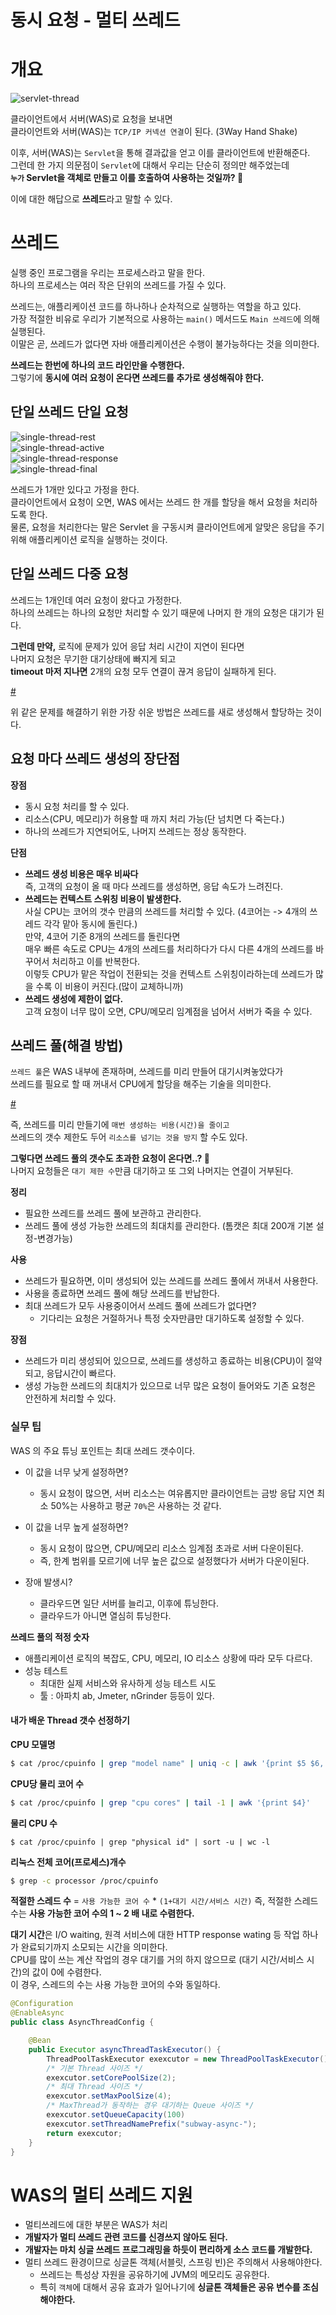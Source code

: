 동시 요청 - 멀티 쓰레드  
=========================   

# 개요 
    
![servlet-thread](https://user-images.githubusercontent.com/50267433/126514569-41fed000-e08f-4d25-8b93-0049a603d48b.PNG)      
      
클라이언트에서 서버(WAS)로 요청을 보내면  
클라이언트와 서버(WAS)는 `TCP/IP 커넥션 연결`이 된다. (3Way Hand Shake)      
     
이후, 서버(WAS)는 `Servlet`을 통해 결과값을 얻고 이를 클라이언트에 반환해준다.        
그런데 한 가지 의문점이 `Servlet`에 대해서 우리는 단순히 정의만 해주었는데      
**`누가` Servlet을 객체로 만들고 이를 호출하여 사용하는 것일까? 🤔**     

이에 대한 해답으로 **쓰레드**라고 말할 수 있다.  
     
# 쓰레드        
실행 중인 프로그램을 우리는 프로세스라고 말을 한다.              
하나의 프로세스는 여러 작은 단위의 쓰레드를 가질 수 있다.            
      
쓰레드는, 애플리케이션 코드를 하나하나 순차적으로 실행하는 역할을 하고 있다.       
가장 적절한 비유로 우리가 기본적으로 사용하는 `main()` 메서드도 `Main 쓰레드`에 의해 실행된다.         
이말은 곧, 쓰레드가 없다면 자바 애플리케이션은 수행이 불가능하다는 것을 의미한다.     
     
**쓰레드는 한번에 하나의 코드 라인만을 수행한다.**      
그렇기에 **동시에 여러 요청이 온다면 쓰레드를 추가로 생성해줘야 한다.**        

## 단일 쓰레드 단일 요청
     
![single-thread-rest](https://user-images.githubusercontent.com/50267433/126514674-5e45fabe-5b2c-4908-808a-10bf8ad8f4ed.PNG)  
![single-thread-active](https://user-images.githubusercontent.com/50267433/126514702-3ae30c74-e4f3-4bc3-a6cd-3e12f153bde9.PNG)   
![single-thread-response](https://user-images.githubusercontent.com/50267433/126514717-fb3048cd-d2aa-4d57-8e08-c742870014ba.PNG)  
![single-thread-final](https://user-images.githubusercontent.com/50267433/126514726-65a68f70-7e5f-4a38-942e-5e7a6426efca.PNG)   
       
쓰레드가 1개만 있다고 가정을 한다.     
클라이언트에서 요청이 오면, WAS 에서는 쓰레드 한 개를 할당을 해서 요청을 처리하도록 한다.    
물론, 요청을 처리한다는 말은 Servlet 을 구동시켜 클라이언트에게 알맞은 응답을 주기 위해 애플리케이션 로직을 실행하는 것이다.     
  
## 단일 쓰레드 다중 요청  
  


  
쓰레드는 1개인데 여러 요청이 왔다고 가정한다.        
하나의 쓰레드는 하나의 요청만 처리할 수 있기 때문에 나머지 한 개의 요청은 대기가 된다.       
        
**그런데 만약,** 로직에 문제가 있어 응답 처리 시간이 지연이 된다면        
나머지 요청은 무기한 대기상태에 빠지게 되고    
**timeout 마저 지나면** 2개의 요청 모두 연결이 끊겨 응답이 실패하게 된다.         

[#](#)  
  
위 같은 문제를 해결하기 위한 가장 쉬운 방법은 쓰레드를 새로 생성해서 할당하는 것이다.      

## 요청 마다 쓰레드 생성의 장단점  
**장점**   
* 동시 요청 처리를 할 수 있다.    
* 리소스(CPU, 메모리)가 허용할 때 까지 처리 가능(단 넘치면 다 죽는다.)       
* 하나의 쓰레드가 지연되어도, 나머지 쓰레드는 정상 동작한다.     
  
**단점**       
* **쓰레드 생성 비용은 매우 비싸다**      
  즉, 고객의 요청이 올 때 마다 쓰레드를 생성하면, 응답 속도가 느려진다.    
* **쓰레드는 컨텍스트 스위칭 비용이 발생한다.**      
  사실 CPU는 코어의 갯수 만큼의 쓰레드를 처리할 수 있다. (4코어는 -> 4개의 쓰레드 각각 맡아 동시에 돌린다.)      
  만약, 4코어 기준 8개의 쓰레드를 돌린다면      
  매우 빠른 속도로 CPU는 4개의 쓰레드를 처리하다가 다시 다른 4개의 쓰레드를 바꾸어서 처리하고 이를 반복한다.        
  이렇듯 CPU가 맡은 작업이 전환되는 것을 컨텍스트 스위칭이라하는데 쓰레드가 많을 수록 이 비용이 커진다.(많이 교체하니까)        
* **쓰레드 생성에 제한이 없다.**    
  고객 요청이 너무 많이 오면, CPU/메모리 임계점을 넘어서 서버가 죽을 수 있다.    

## 쓰레드 풀(해결 방법)   
`쓰레드 풀`은 WAS 내부에 존재하며, 쓰레드를 미리 만들어 대기시켜놓았다가      
쓰레드를 필요로 할 때 꺼내서 CPU에게 할당을 해주는 기술을 의미한다.       


[#](#)  

즉, 쓰레드를 미리 만들기에 `매번 생성하는 비용(시간)을 줄이고`     
쓰레드의 갯수 제한도 두어 `리소스를 넘기는 것을 방지` 할 수도 있다.   
    
**그렇다면 쓰레드 풀의 갯수도 초과한 요청이 온다면..? 🤔**     
나머지 요청들은 `대기 제한 수`만큼 대기하고 또 그외 나머지는 연결이 거부된다.   
  
**정리**      
* 필요한 쓰레드를 쓰레드 풀에 보관하고 관리한다.  
* 쓰레드 풀에 생성 가능한 쓰레드의 최대치를 관리한다. (톰캣은 최대 200개 기본 설정-변경가능)       
   
**사용**  
* 쓰레드가 필요하면, 이미 생성되어 있는 쓰레드를 쓰레드 풀에서 꺼내서 사용한다.   
* 사용을 종료하면 쓰레드 풀에 해당 쓰레드를 반납한다.   
* 최대 쓰레드가 모두 사용중이어서 쓰레드 풀에 쓰레드가 없다면?   
    * 기다리는 요청은 거절하거나 특정 숫자만큼만 대기하도록 설정할 수 있다.  
   
**장점**   
* 쓰레드가 미리 생성되어 있으므로, 쓰레드를 생성하고 종료하는 비용(CPU)이 절약되고, 응답시간이 빠르다.     
* 생성 가능한 쓰레드의 최대치가 있으므로 너무 많은 요청이 들어와도 기존 요청은 안전하게 처리할 수 있다.    

### 실무 팁 
WAS 의 주요 튜닝 포인트는 최대 쓰레드 갯수이다.   

* 이 값을 너무 낮게 설정하면?   
    * 동시 요청이 많으면, 서버 리소스는 여유롭지만 클라이언트는 금방 응답 지연 
      최소 50%는 사용하고 평균 `70%`은 사용하는 것 같다. 

* 이 값을 너무 높게 설정하면?   
    * 동시 요청이 많으면, CPU/메모리 리소스 임계점 초과로 서버 다운이된다.     
    * 즉, 한계 범위를 모르기에 너무 높은 값으로 설정했다가 서버가 다운이된다.         
  
* 장애 발생시?   
    * 클라우드면 일단 서버를 늘리고, 이후에 튜닝한다.   
    * 클라우드가 아니면 열심히 튜닝한다.   

**쓰레드 풀의 적정 숫자**    
* 애플리케이션 로직의 복잡도, CPU, 메모리, IO 리소스 상황에 따라 모두 다르다.   
* 성능 테스트 
    * 최대한 실제 서비스와 유사하게 성능 테스트 시도   
    * 툴 : 아파치 ab, Jmeter, nGrinder 등등이 있다.   

#### 내가 배운 Thread 갯수 선정하기 
   
**CPU 모델명**
```sh
$ cat /proc/cpuinfo | grep "model name" | uniq -c | awk '{print $5 $6, $7,$8, $9, $10 $11}'
```  
  
**CPU당 물리 코어 수**   
```sh
$ cat /proc/cpuinfo | grep "cpu cores" | tail -1 | awk '{print $4}'
```

**물리 CPU 수**
```
$ cat /proc/cpuinfo | grep "physical id" | sort -u | wc -l
```  
  
**리눅스 전체 코어(프로세스)개수**    
```sh
$ grep -c processor /proc/cpuinfo
```

**적절한 스레드 수** = `사용 가능한 코어 수` * `(1+대기 시간/서비스 시간)` 
즉, 적절한 스레드 수는 **사용 가능한 코어 수의 1 ~ 2 배 내로 수렴한다.**      
        
**대기 시간**은 I/O waiting, 원격 서비스에 대한 HTTP response wating 등 작업 하나가 완료되기까지 소모되는 시간을 의미한다.    
CPU를 많이 쓰는 계산 작업의 경우 대기를 거의 하지 않으므로 (대기 시간/서비스 시간)의 값이 0에 수렴한다.       
이 경우, 스레드의 수는 사용 가능한 코어의 수와 동일하다.       

```java
@Configuration 
@EnableAsync 
public class AsyncThreadConfig { 

    @Bean 
    public Executor asyncThreadTaskExecutor() { 
        ThreadPoolTaskExecutor exexcutor = new ThreadPoolTaskExecutor();     
        /* 기본 Thread 사이즈 */
        exexcutor.setCorePoolSize(2); 
        /* 최대 Thread 사이즈 */        
        exexcutor.setMaxPoolSize(4); 
        /* MaxThread가 동작하는 경우 대기하는 Queue 사이즈 */                
        exexcutor.setQueueCapacity(100)
        exexcutor.setThreadNamePrefix("subway-async-"); 
        return exexcutor; 
    } 
}
```

# WAS의 멀티 쓰레드 지원   
  
* 멀티쓰레드에 대한 부분은 WAS가 처리  
* **개발자가 멀티 쓰레드 관련 코드를 신경쓰지 않아도 된다.**  
* **개발자는 마치 싱글 쓰레드 프로그래밍을 하듯이 편리하게 소스 코드를 개발한다.**   
* 멀티 쓰레드 환경이므로 싱글톤 객체(서블릿, 스프링 빈)은 주의해서 사용해야한다.     
    * 쓰레드는 특성상 자원을 공유하기에 JVM의 메모리도 공유한다.   
    * 특히 `객체`에 대해서 공유 효과가 일어나기에 **싱글톤 객체들은 공유 변수를 조심해야한다.**    
    




     
  

 




  
  
  






